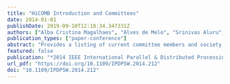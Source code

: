 ```yaml
---
title: "HiCOMB Introduction and Committees"
date: 2014-01-01
publishDate: 2019-09-10T12:18:34.347331Z
authors: ["Alba Cristina Magalhaes", "Alves de Melo", "Srinivas Aluru", "David A. Bader"]
publication_types: ["paper-conference"]
abstract: "Provides a listing of current committee members and society officers."
featured: false
publication: "*2014 IEEE International Parallel & Distributed Processing Symposium Workshops, Phoenix, AZ, USA, May 19-23, 2014*"
url_pdf: "https://doi.org/10.1109/IPDPSW.2014.212"
doi: "10.1109/IPDPSW.2014.212"
---
```


